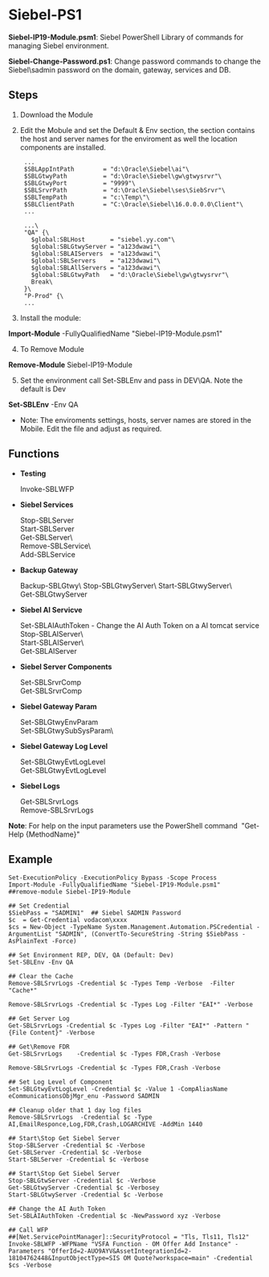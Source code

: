 # Siebel-PS1

**Siebel-IP19-Module.psm1**: Siebel PowerShell Library of commands for managing Siebel environment.

**Siebel-Change-Password.ps1**: Change password commands to change the Siebel\sadmin password on the domain, gateway, services and DB.

## Steps
1) Download the Module

2) Edit the Mobule and set the Default & Env section, the section contains the host and server names for the enviroment as well the location components are installed.

		...
		$SBLAppIntPath        = "d:\Oracle\Siebel\ai"\
		$SBLGtwyPath          = "d:\Oracle\Siebel\gw\gtwysrvr"\
		$SBLGtwyPort          = "9999"\
		$SBLSrvrPath          = "d:\Oracle\Siebel\ses\SiebSrvr"\
		$SBLTempPath          = "c:\Temp\"\
		$SBLClientPath        = "C:\Oracle\Siebel\16.0.0.0.0\Client"\
		...

		...\
		"QA" {\
		  $global:SBLHost       = "siebel.yy.com"\
		  $global:SBLGtwyServer = "a123dwawi"\
		  $global:SBLAIServers  = "a123dwawi"\
		  $global:SBLServers    = "a123dwawi"\
		  $global:SBLAllServers = "a123dwawi"\
		  $global:SBLGtwyPath   = "d:\Oracle\Siebel\gw\gtwysrvr"\
		  Break\
		}\
		"P-Prod" {\
		...

3) Install the module:
  
  **Import-Module** -FullyQualifiedName "Siebel-IP19-Module.psm1"
  
4) To Remove Module
  
  **Remove-Module** Siebel-IP19-Module
 
5) Set the environment call Set-SBLEnv and pass in DEV\QA.  Note the default is Dev

  **Set-SBLEnv** -Env QA

- Note: The enviroments settings, hosts, server names are stored in the Mobile.  Edit the file and adjust as required.

## Functions

* **Testing**

	Invoke-SBLWFP

* **Siebel Services**

	Stop-SBLServer\
	Start-SBLServer\
	Get-SBLServer\	
	Remove-SBLService\	
	Add-SBLService

* **Backup Gateway**

	Backup-SBLGtwy\	
	Stop-SBLGtwyServer\	
	Start-SBLGtwyServer\	
	Get-SBLGtwyServer
	
* **Siebel AI Servicve**

	Set-SBLAIAuthToken - Change the AI Auth Token on a AI tomcat service\
	Stop-SBLAIServer\	
	Start-SBLAIServer\	
	Get-SBLAIServer

* **Siebel Server Components**

	Set-SBLSrvrComp\
	Get-SBLSrvrComp

* **Siebel Gateway Param**

	Set-SBLGtwyEnvParam\
	Set-SBLGtwySubSysParam\

* **Siebel Gateway Log Level**

	Set-SBLGtwyEvtLogLevel\
	Get-SBLGtwyEvtLogLevel

* **Siebel Logs**

	Get-SBLSrvrLogs\
	Remove-SBLSrvrLogs

**Note**: For help on the input parameters use the PowerShell command  "Get-Help {MethodName}"

## Example

	Set-ExecutionPolicy -ExecutionPolicy Bypass -Scope Process
	Import-Module -FullyQualifiedName "Siebel-IP19-Module.psm1"
	##remove-module Siebel-IP19-Module

	## Set Credential
	$SiebPass = "SADMIN1"  ## Siebel SADMIN Password
	$c  = Get-Credential vodacom\xxxx
	$cs = New-Object -TypeName System.Management.Automation.PSCredential -ArgumentList "SADMIN", (ConvertTo-SecureString -String $SiebPass -AsPlainText -Force) 

	## Set Environment REP, DEV, QA (Default: Dev)
	Set-SBLEnv -Env QA

	## Clear the Cache
	Remove-SBLSrvrLogs -Credential $c -Types Temp -Verbose  -Filter "Cache*"

	Remove-SBLSrvrLogs -Credential $c -Types Log -Filter "EAI*" -Verbose

	## Get Server Log
	Get-SBLSrvrLogs -Credential $c -Types Log -Filter "EAI*" -Pattern "{File Content}" -Verbose

	## Get\Remove FDR
	Get-SBLSrvrLogs    -Credential $c -Types FDR,Crash -Verbose

	Remove-SBLSrvrLogs -Credential $c -Types FDR,Crash -Verbose

	## Set Log Level of Component
	Set-SBLGtwyEvtLogLevel -Credential $c -Value 1 -CompAliasName eCommunicationsObjMgr_enu -Password SADMIN
	
	## Cleanup older that 1 day log files
	Remove-SBLSrvrLogs  -Credential $c -Type AI,EmailResponce,Log,FDR,Crash,LOGARCHIVE -AddMin 1440

	## Start\Stop Get Siebel Server
	Stop-SBLServer -Credential $c -Verbose
	Get-SBLServer -Credential $c -Verbose
	Start-SBLServer -Credential $c -Verbose

	## Start\Stop Get Siebel Server
	Stop-SBLGtwServer -Credential $c -Verbose
	Get-SBLGtwyServer -Credential $c -Verbosey
	Start-SBLGtwyServer -Credential $c -Verbose

	## Change the AI Auth Token
	Set-SBLAIAuthToken -Credential $c -NewPassword xyz -Verbose

	## Call WFP 
	##[Net.ServicePointManager]::SecurityProtocol = "Tls, Tls11, Tls12"
	Invoke-SBLWFP -WFPName "VSFA Function - OM Offer Add Instance" -Parameters "OfferId=2-AUO9AYV&AssetIntegrationId=2-18104762448&InputObjectType=SIS OM Quote?workspace=main" -Credential $cs -Verbose
